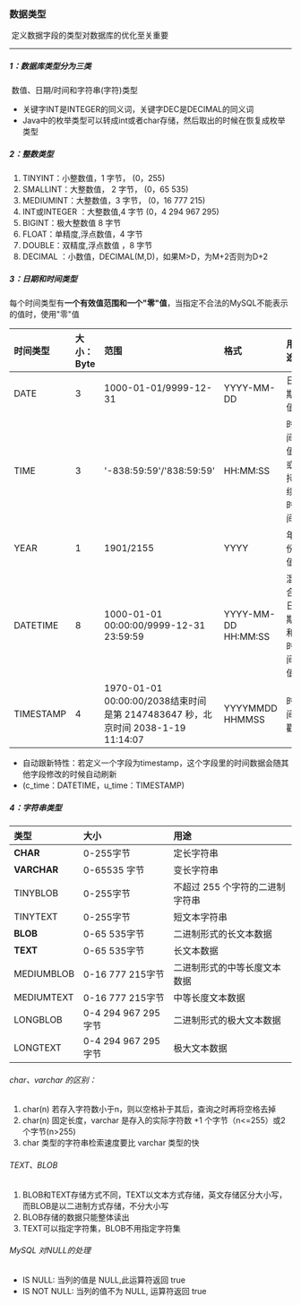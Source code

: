 ### 数据类型

​	定义数据字段的类型对数据库的优化至关重要

------

##### 1：数据库类型分为三类

​	数值、日期/时间和字符串(字符)类型

- 关键字INT是INTEGER的同义词，关键字DEC是DECIMAL的同义词
- Java中的枚举类型可以转成int或者char存储，然后取出的时候在恢复成枚举类型

##### 2：整数类型

1. TINYINT：小整数值，1 字节， (0，255)  
2. SMALLINT：大整数值， 2 字节， (0，65 535) 
3. MEDIUMINT：大整数值，3 字节， (0，16 777 215) 
4. INT或INTEGER ：大整数值,4 字节 (0，4 294 967 295)
5. BIGINT：极大整数值 8 字节 
6. FLOAT：单精度,浮点数值，4 字节 
7. DOUBLE：双精度,浮点数值 ，8 字节
8. DECIMAL ：小数值，DECIMAL(M,D)，如果M>D，为M+2否则为D+2 

##### 3：日期和时间类型

​	每个时间类型有**一个有效值范围和一个"零"值**，当指定不合法的MySQL不能表示的值时，使用"零"值

| 时间类型  | 大小：Byte | 范围                                                         | 格式                | 用途             |
| :-------- | :--------- | :----------------------------------------------------------- | :------------------ | :--------------- |
| DATE      | 3          | 1000-01-01/9999-12-31                                        | YYYY-MM-DD          | 日期值           |
| TIME      | 3          | '-838:59:59'/'838:59:59'                                     | HH:MM:SS            | 时间值或持续时间 |
| YEAR      | 1          | 1901/2155                                                    | YYYY                | 年份值           |
| DATETIME  | 8          | 1000-01-01 00:00:00/9999-12-31 23:59:59                      | YYYY-MM-DD HH:MM:SS | 混合日期和时间值 |
| TIMESTAMP | 4          | 1970-01-01 00:00:00/2038结束时间是第 2147483647 秒，北京时间 2038-1-19 11:14:07 | YYYYMMDD HHMMSS     | 时间戳           |

- 自动跟新特性：若定义一个字段为timestamp，这个字段里的时间数据会随其他字段修改的时候自动刷新
- (c_time：DATETIME，u_time：TIMESTAMP)

##### 4：字符串类型

| 类型        | 大小                | 用途                            |
| :---------- | :------------------ | :------------------------------ |
| **CHAR**    | 0-255字节           | 定长字符串                      |
| **VARCHAR** | 0-65535 字节        | 变长字符串                      |
| TINYBLOB    | 0-255字节           | 不超过 255 个字符的二进制字符串 |
| TINYTEXT    | 0-255字节           | 短文本字符串                    |
| **BLOB**    | 0-65 535字节        | 二进制形式的长文本数据          |
| **TEXT**    | 0-65 535字节        | 长文本数据                      |
| MEDIUMBLOB  | 0-16 777 215字节    | 二进制形式的中等长度文本数据    |
| MEDIUMTEXT  | 0-16 777 215字节    | 中等长度文本数据                |
| LONGBLOB    | 0-4 294 967 295字节 | 二进制形式的极大文本数据        |
| LONGTEXT    | 0-4 294 967 295字节 | 极大文本数据                    |

###### char、varchar 的区别：

1. char(n) 若存入字符数小于n，则以空格补于其后，查询之时再将空格去掉
2. char(n) 固定长度，varchar 是存入的实际字符数 +1 个字节（n<=255）或2个字节(n>255) 
3. char 类型的字符串检索速度要比 varchar 类型的快

###### TEXT、BLOB

1. BLOB和TEXT存储方式不同，TEXT以文本方式存储，英文存储区分大小写，而BLOB是以二进制方式存储，不分大小写
2. BLOB存储的数据只能整体读出
3. TEXT可以指定字符集，BLOB不用指定字符集

###### MySQL 对NULL的处理

- IS NULL: 当列的值是 NULL,此运算符返回 true 
- IS NOT NULL: 当列的值不为 NULL, 运算符返回 true 